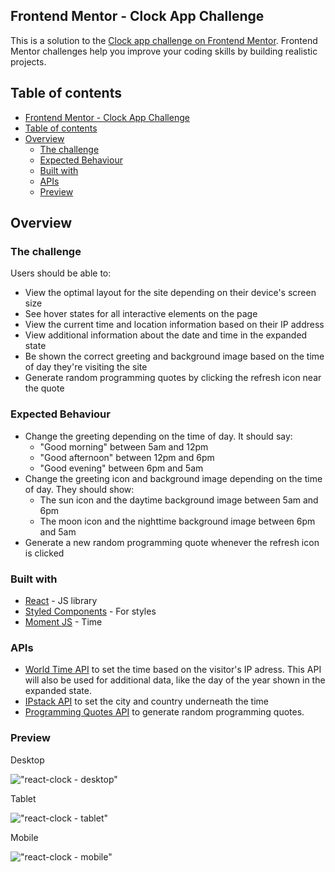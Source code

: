 ## Frontend Mentor - Clock App Challenge

This is a solution to the [Clock app challenge on Frontend Mentor](https://www.frontendmentor.io/challenges/clock-app-LMFaxFwrM). Frontend Mentor challenges help you improve your coding skills by building realistic projects.

## Table of contents

- [Frontend Mentor - Clock App Challenge](#frontend-mentor---clock-app-challenge)
- [Table of contents](#table-of-contents)
- [Overview](#overview)
  - [The challenge](#the-challenge)
  - [Expected Behaviour](#expected-behaviour)
  - [Built with](#built-with)
  - [APIs](#apis)
  - [Preview](#preview)

## Overview

### The challenge

Users should be able to:

- View the optimal layout for the site depending on their device's screen size
- See hover states for all interactive elements on the page
- View the current time and location information based on their IP address
- View additional information about the date and time in the expanded state
- Be shown the correct greeting and background image based on the time of day they're visiting the site
- Generate random programming quotes by clicking the refresh icon near the quote

### Expected Behaviour

- Change the greeting depending on the time of day. It should say:
  - "Good morning" between 5am and 12pm
  - "Good afternoon" between 12pm and 6pm
  - "Good evening" between 6pm and 5am
- Change the greeting icon and background image depending on the time of day. They should show:
  - The sun icon and the daytime background image between 5am and 6pm
  - The moon icon and the nighttime background image between 6pm and 5am
- Generate a new random programming quote whenever the refresh icon is clicked

### Built with

- [React](https://reactjs.org/) - JS library
- [Styled Components](https://styled-components.com/) - For styles
- [Moment JS](https://momentjs.com/) - Time

### APIs

- [World Time API](http://worldtimeapi.org/) to set the time based on the visitor's IP adress. This API will also be used for additional data, like the day of the year shown in the expanded state.
- [IPstack API](https://ipstack.com/) to set the city and country underneath the time
- [Programming Quotes API](https://programming-quotes-api.herokuapp.com/) to generate random programming quotes.

<!-- ### Screenshot

!["react-clock - desktop"](https://github.com/johncabang/react-clock/blob/main/docs/clock-desktop-nighttime.png?raw=true)

!["react-clock - desktop - expand"](https://github.com/johncabang/react-clock/blob/main/docs/clock-desktop-nighttime-expand.png?raw=true)

Tablet

!["react-clock - tablet"](https://github.com/johncabang/react-clock/blob/main/docs/clock-tablet-nighttime.png?raw=true)

!["react-clock - tablet - expand"](https://github.com/johncabang/react-clock/blob/main/docs/clock-tablet-nighttime-expand.png?raw=true)

Mobile

!["react-clock - mobile"](https://github.com/johncabang/react-clock/blob/main/docs/clock-mobile-nighttime.png?raw=true)

!["react-clock - mobile - expand"](https://github.com/johncabang/react-clock/blob/main/docs/clock-mobile-nighttime-expand.png?raw=true) -->

### Preview

Desktop

!["react-clock - desktop"](https://github.com/johncabang/react-clock/blob/main/docs/react-clock-desktop-nighttime.gif?raw=true)

Tablet

!["react-clock - tablet"](https://github.com/johncabang/react-clock/blob/main/docs/react-clock-tablet-nighttime.gif?raw=true)

Mobile

!["react-clock - mobile"](https://github.com/johncabang/react-clock/blob/main/docs/react-clock-mobile-nighttime.gif?raw=true)
